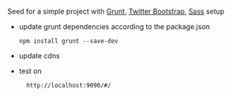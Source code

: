 Seed for a simple project with [Grunt](http://gruntjs.com/getting-started), [Twitter Bootstrap](http://getbootstrap.com/), [Sass](http://sass-lang.com/) setup

- update grunt dependencies according to the package.json

	  npm install grunt --save-dev

- update cdns

- test on

		http://localhost:9090/#/